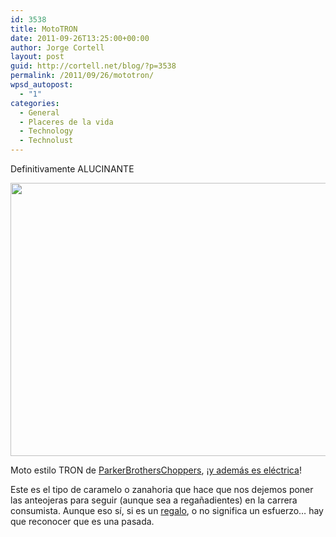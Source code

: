 ```yaml
---
id: 3538
title: MotoTRON
date: 2011-09-26T13:25:00+00:00
author: Jorge Cortell
layout: post
guid: http://cortell.net/blog/?p=3538
permalink: /2011/09/26/mototron/
wpsd_autopost:
  - "1"
categories:
  - General
  - Placeres de la vida
  - Technology
  - Technolust
---
```

Definitivamente ALUCINANTE

<img class="aligncenter" title="TRON" src="http://nerdapproved.com/wp-content/uploads/2011/09/tron_electric_lightcycle_parker_brothers.jpg" alt="" width="590" height="437" />

Moto estilo TRON de <a title="www.parkerbrotherschoppers.com" href="www.parkerbrotherschoppers.com" target="_blank">ParkerBrothersChoppers</a>, ¡<a title="http://nerdapproved.com/approved-products/real-life-tron-light-cycle-goes-all-electric-video/" href="http://nerdapproved.com/approved-products/real-life-tron-light-cycle-goes-all-electric-video/" target="_blank">y además es eléctrica</a>!

Este es el tipo de caramelo o zanahoria que hace que nos dejemos poner las anteojeras para seguir (aunque sea a regañadientes) en la carrera consumista. Aunque eso sí, si es un <a title="http://www.parkerbrotherschoppers.com/index.php?main_page=pb_registration" href="http://www.parkerbrotherschoppers.com/index.php?main_page=pb_registration" target="_blank">regalo</a>, o no significa un esfuerzo&#8230; hay que reconocer que es una pasada.